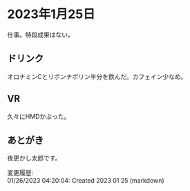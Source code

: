 # 2023年1月25日

仕事。特段成果はない。

## ドリンク

オロナミンCとリボンナポリン半分を飲んだ。カフェイン少なめ。

## VR

久々にHMDかぶった。

## あとがき

夜更かし太郎です。

変更履歴:  
01/26/2023 04:20:04: Created 2023 01 25 (markdown)  
